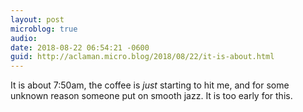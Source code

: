 ```yaml
---
layout: post
microblog: true
audio: 
date: 2018-08-22 06:54:21 -0600
guid: http://aclaman.micro.blog/2018/08/22/it-is-about.html
---
```

It is about 7:50am, the coffee is *just* starting to hit me, and for some unknown reason someone put on smooth jazz. It is too early for this.

